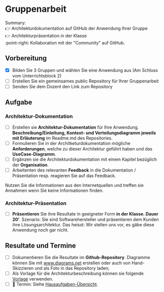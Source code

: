 # Gruppenarbeit

Summary:<br>
:point_right: Architekturdokumentation auf GitHub der Anwendung Ihrer Gruppe<br>
:point_right: Architekturpräsentation in der Klasse<br>
:point-right: Kollaboration mit der "Community" auf GitHub.

## Vorbereitung
- [x] Bilden Sie 3 Gruppen und wählen Sie eine Anwendung aus (Am Schluss vom Unterrichtsblock 2)
- [ ] Erstellen Sie ein gemeinsames public Repository für Ihrer Gruppenarbeit
- [ ] Senden Sie dem Dozent den Link zum Repository

## Aufgabe

### Architektur-Dokumentation
- [ ] Erstellen sie **Architektur-Dokumentation** für Ihre Anwendung. **Beschreibung/Einleitung, Kontext- und Verteilungsdiagramm jeweils mit Erläuterung** im Readme.md des Repositories.
- [ ] Formulieren Sie in der Architketurdokumentation mögliche **Anforderungen**, welche zu dieser Architektur geführt haben und das **UseCase-Diagramm**.
- [ ] Ergänzen sie die Architekturdokumentation mit einem Kapitel bezüglich der **Organisation**.
- [ ] Arbeitenten des relevanten **Feedback** in die Dokumentation / Präsentation resp. reagieren Sie auf das Feedback.

Nutzen Sie die Informationen aus den Internetquellen und treffen sie Annahmen wenn Sie keine Informationen finden.

### Architektur-Präsentation
- [ ] **Präsentieren** Sie ihre Resultate in geeigneter Form **in der Klasse. Dauer 20‘**. Szenario: Sie sind Softwarehersteller und präsentieren dem Kunden ihre Lösungsarchitektur. Das heisst: Wir stellen uns vor, es gäbe diese Anwendung noch gar nicht. 

## Resultate und Termine
- [ ] Dokumentieren Sie die Resultate im **Github-Repository**. Diagramme können Sie mit www.diagrams.net erstellen oder auch von Hand-Skizzieren und als Foto in das Repository laden;
- [ ] Als Vorlage für die Architekturbeschreibung können sie folgende [Vorlage](ArchDocVorl.md) verwenden.
- [ ] :date: Termin: Siehe [Hausaufgaben-Übersicht](README.md).
